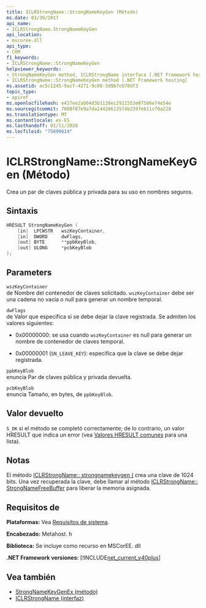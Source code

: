 ```yaml
---
title: ICLRStrongName::StrongNameKeyGen (Método)
ms.date: 03/30/2017
api_name:
- ICLRStrongName.StrongNameKeyGen
api_location:
- mscoree.dll
api_type:
- COM
f1_keywords:
- ICLRStrongName::StrongNameKeyGen
helpviewer_keywords:
- StrongNameKeyGen method, ICLRStrongName interface [.NET Framework hosting]
- ICLRStrongName::StrongNameKeyGen method [.NET Framework hosting]
ms.assetid: ac5c1245-9acf-4271-9c08-3d9b7c670df3
topic_type:
- apiref
ms.openlocfilehash: e437ee2ab04d3b1126ec2911553e87586e74e54e
ms.sourcegitcommit: 7088f87e9a7da144266135f4b2397e611cf0a228
ms.translationtype: MT
ms.contentlocale: es-ES
ms.lasthandoff: 01/11/2020
ms.locfileid: "75899614"
---
```

# <a name="iclrstrongnamestrongnamekeygen-method"></a>ICLRStrongName::StrongNameKeyGen (Método)
Crea un par de claves pública y privada para su uso en nombres seguros.  
  
## <a name="syntax"></a>Sintaxis  
  
```cpp  
HRESULT StrongNameKeyGen (  
    [in]  LPCWSTR   wszKeyContainer,  
    [in]  DWORD     dwFlags,  
    [out] BYTE      **ppbKeyBlob,  
    [out] ULONG     *pcbKeyBlob  
);  
```  
  
## <a name="parameters"></a>Parameters  
 `wszKeyContainer`  
 de Nombre del contenedor de claves solicitado. `wszKeyContainer` debe ser una cadena no vacía o null para generar un nombre temporal.  
  
 `dwFlags`  
 de Valor que especifica si se debe dejar la clave registrada. Se admiten los valores siguientes:  
  
- 0x00000000: se usa cuando `wszKeyContainer` es null para generar un nombre de contenedor de claves temporal.  
  
- 0x00000001 (`SN_LEAVE_KEY`): especifica que la clave se debe dejar registrada.  
  
 `ppbKeyBlob`  
 enuncia Par de claves pública y privada devuelta.  
  
 `pcbKeyBlob`  
 enuncia Tamaño, en bytes, de `ppbKeyBlob`.  
  
## <a name="return-value"></a>Valor devuelto  
 `S_OK` si el método se completó correctamente; de lo contrario, un valor HRESULT que indica un error (vea [Valores HRESULT comunes](/windows/win32/seccrypto/common-hresult-values) para una lista).  
  
## <a name="remarks"></a>Notas  
 El método [ICLRStrongName:: strongnamekeygen (](../../../../docs/framework/unmanaged-api/hosting/iclrstrongname-strongnamekeygen-method.md) crea una clave de 1024 bits. Una vez recuperada la clave, debe llamar al método [ICLRStrongName:: StrongNameFreeBuffer](../../../../docs/framework/unmanaged-api/hosting/iclrstrongname-strongnamefreebuffer-method.md) para liberar la memoria asignada.  
  
## <a name="requirements"></a>Requisitos de  
 **Plataformas:** Vea [Requisitos de sistema](../../../../docs/framework/get-started/system-requirements.md).  
  
 **Encabezado:** Metahost. h  
  
 **Biblioteca:** Se incluye como recurso en MSCorEE. dll  
  
 **.NET Framework versiones:** [!INCLUDE[net_current_v40plus](../../../../includes/net-current-v40plus-md.md)]  
  
## <a name="see-also"></a>Vea también

- [StrongNameKeyGenEx (método)](../../../../docs/framework/unmanaged-api/hosting/iclrstrongname-strongnamekeygenex-method.md)
- [ICLRStrongName (interfaz)](../../../../docs/framework/unmanaged-api/hosting/iclrstrongname-interface.md)
